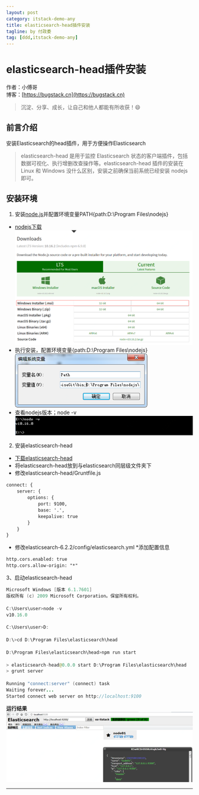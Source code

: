```yaml
---
layout: post
category: itstack-demo-any
title: elasticsearch-head插件安装
tagline: by 付政委
tag: [ddd,itstack-demo-any]
---
```


# elasticsearch-head插件安装

作者：小傅哥
<br/>博客：[https://bugstack.cn](https://bugstack.cn)

> 沉淀、分享、成长，让自己和他人都能有所收获！😄

## 前言介绍
安装Elasticsearch的head插件，用于方便操作Elasticsearch

>elasticsearch-head 是用于监控 Elasticsearch 状态的客户端插件，包括数据可视化、执行增删改查操作等。elasticsearch-head 插件的安装在 Linux 和 Windows 没什么区别，安装之前确保当前系统已经安装 nodejs 即可。

## 安装环境
1. 安装[node.js](https://nodejs.org/en/download/)并配置环境变量PATH{path:D:\Program Files\nodejs\}

- [nodejs下载](https://nodejs.org/en/download/)
![](res\2019-08-13-elasticsearch-head插件安装.md\c1f5f02b-78db-44cc-a189-f7cbc99a8a31.jpg)
- 执行安装，配置环境变量{path:D:\Program Files\nodejs\}
![](res\2019-08-13-elasticsearch-head插件安装.md\9011fdff-af32-493f-ad0c-5410eb1a030b.jpg)
- 查看nodejs版本；node -v
![](res\2019-08-13-elasticsearch-head插件安装.md\5495f82f-d78f-4a86-aea3-8248d8677097.jpg)

2. 安装elasticsearch-head
- [下载elasticsearch-head](https://github.com/mobz/elasticsearch-head)
- 将elasticsearch-head放到与elasticsearch同层级文件夹下
- 修改elasticsearch-head/Gruntfile.js
```xml
connect: {
	server: {
		options: {
			port: 9100,
			base: '.',
			keepalive: true
		}
	}
}
```
- 修改elasticsearch-6.2.2/config/elasticsearch.yml *添加配置信息
```xml
http.cors.enabled: true
http.cors.allow-origin: "*"
```

3、启动elasticsearch-head
```java
Microsoft Windows [版本 6.1.7601]
版权所有 (c) 2009 Microsoft Corporation。保留所有权利。

C:\Users\user>node -v
v10.16.0

C:\Users\user>D:

D:\>cd D:\Program Files\elasticsearch\head

D:\Program Files\elasticsearch\head>npm run start

> elasticsearch-head@0.0.0 start D:\Program Files\elasticsearch\head
> grunt server

Running "connect:server" (connect) task
Waiting forever...
Started connect web server on http://localhost:9100

```
**运行结果**
![](res\2019-08-13-elasticsearch-head插件安装.md\60e457ea-3726-4465-b0df-995cc92780d1.jpg)

------------

